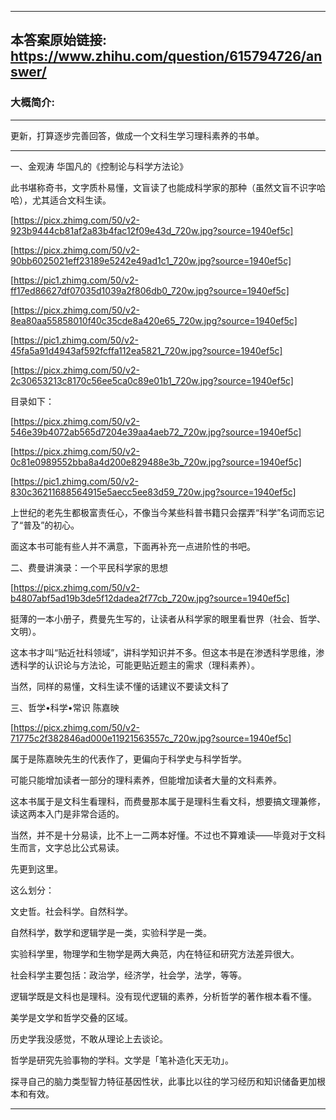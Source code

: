 ----------------------------------------
## 本答案原始链接: https://www.zhihu.com/question/615794726/answer/
### 大概简介: 
----------------------------------------
更新，打算逐步完善回答，做成一个文科生学习理科素养的书单。

----------------------------------------

一、金观涛 华国凡的《控制论与科学方法论》

此书堪称奇书，文字质朴易懂，文盲读了也能成科学家的那种（虽然文盲不识字哈哈），尤其适合文科生读。

[https://picx.zhimg.com/50/v2-923b9444cb81af2a83b4fac12f09e43d_720w.jpg?source=1940ef5c]




[https://picx.zhimg.com/50/v2-90bb6025021eff23189e5242e49ad1c1_720w.jpg?source=1940ef5c]




[https://pic1.zhimg.com/50/v2-ff17ed86627df07035d1039a2f806db0_720w.jpg?source=1940ef5c]




[https://picx.zhimg.com/50/v2-8ea80aa55858010f40c35cde8a420e65_720w.jpg?source=1940ef5c]




[https://pic1.zhimg.com/50/v2-45fa5a91d4943af592fcffa112ea5821_720w.jpg?source=1940ef5c]




[https://picx.zhimg.com/50/v2-2c30653213c8170c56ee5ca0c89e01b1_720w.jpg?source=1940ef5c]

目录如下：

[https://picx.zhimg.com/50/v2-546e39b4072ab565d7204e39aa4aeb72_720w.jpg?source=1940ef5c]




[https://picx.zhimg.com/50/v2-0c81e0989552bba8a4d200e829488e3b_720w.jpg?source=1940ef5c]




[https://pic1.zhimg.com/50/v2-830c36211688564915e5aecc5ee83d59_720w.jpg?source=1940ef5c]

上世纪的老先生都极富责任心，不像当今某些科普书籍只会摆弄“科学”名词而忘记了“普及”的初心。

面这本书可能有些人并不满意，下面再补充一点进阶性的书吧。

二、费曼讲演录：一个平民科学家的思想

[https://picx.zhimg.com/50/v2-b4807abf5ad19b3de5f12dadea2f77cb_720w.jpg?source=1940ef5c]

挺薄的一本小册子，费曼先生写的，让读者从科学家的眼里看世界（社会、哲学、文明）。

这本书才叫“贴近社科领域”，讲科学知识并不多。但这本书是在渗透科学思维，渗透科学的认识论与方法论，可能更贴近题主的需求（理科素养）。

当然，同样的易懂，文科生读不懂的话建议不要读文科了

三、哲学•科学•常识 陈嘉映

[https://picx.zhimg.com/50/v2-71775c2f382846ad000e11921563557c_720w.jpg?source=1940ef5c]

属于是陈嘉映先生的代表作了，更偏向于科学史与科学哲学。

可能只能增加读者一部分的理科素养，但能增加读者大量的文科素养。

这本书属于是文科生看理科，而费曼那本属于是理科生看文科，想要搞文理兼修，读这两本入门是非常合适的。

当然，并不是十分易读，比不上一二两本好懂。不过也不算难读——毕竟对于文科生而言，文字总比公式易读。

先更到这里。



这么划分：

文史哲。社会科学。自然科学。

自然科学，数学和逻辑学是一类，实验科学是一类。

实验科学里，物理学和生物学是两大典范，内在特征和研究方法差异很大。

社会科学主要包括：政治学，经济学，社会学，法学，等等。

逻辑学既是文科也是理科。没有现代逻辑的素养，分析哲学的著作根本看不懂。

美学是文学和哲学交叠的区域。

历史学我没感觉，不敢从理论上去谈论。

哲学是研究先验事物的学科。文学是「笔补造化天无功」。

探寻自己的脑力类型智力特征基因性状，此事比以往的学习经历和知识储备更加根本和有效。

----------------------------------------

